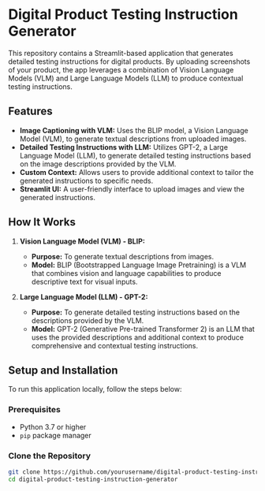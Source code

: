 # Digital Product Testing Instruction Generator

This repository contains a Streamlit-based application that generates detailed testing instructions for digital products. By uploading screenshots of your product, the app leverages a combination of Vision Language Models (VLM) and Large Language Models (LLM) to produce contextual testing instructions.

## Features

- **Image Captioning with VLM:** Uses the BLIP model, a Vision Language Model (VLM), to generate textual descriptions from uploaded images.
- **Detailed Testing Instructions with LLM:** Utilizes GPT-2, a Large Language Model (LLM), to generate detailed testing instructions based on the image descriptions provided by the VLM.
- **Custom Context:** Allows users to provide additional context to tailor the generated instructions to specific needs.
- **Streamlit UI:** A user-friendly interface to upload images and view the generated instructions.

## How It Works

1. **Vision Language Model (VLM) - BLIP:** 
   - **Purpose:** To generate textual descriptions from images.
   - **Model:** BLIP (Bootstrapped Language Image Pretraining) is a VLM that combines vision and language capabilities to produce descriptive text for visual inputs.
   
2. **Large Language Model (LLM) - GPT-2:** 
   - **Purpose:** To generate detailed testing instructions based on the descriptions provided by the VLM.
   - **Model:** GPT-2 (Generative Pre-trained Transformer 2) is an LLM that uses the provided descriptions and additional context to produce comprehensive and contextual testing instructions.

## Setup and Installation

To run this application locally, follow the steps below:

### Prerequisites

- Python 3.7 or higher
- `pip` package manager

### Clone the Repository

```bash
git clone https://github.com/yourusername/digital-product-testing-instruction-generator.git
cd digital-product-testing-instruction-generator
